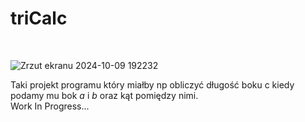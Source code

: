 <h1>triCalc</h1></br>

![Zrzut ekranu 2024-10-09 192232](https://github.com/user-attachments/assets/4d79bb2f-0ae7-4118-b31f-8ca856191014)

Taki projekt programu który miałby np obliczyć długość boku c kiedy podamy mu bok <i>a</i> i <i>b</i> oraz kąt pomiędzy nimi.</br>
Work In Progress...
